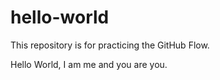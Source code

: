 # hello-world
This repository is for practicing the GitHub Flow.

Hello World,
I am me and you are you.

